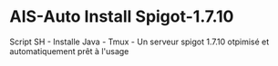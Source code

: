 # AIS-Auto Install Spigot-1.7.10
Script SH - Installe Java - Tmux - Un serveur spigot 1.7.10 otpimisé et automatiquement prêt à l'usage
